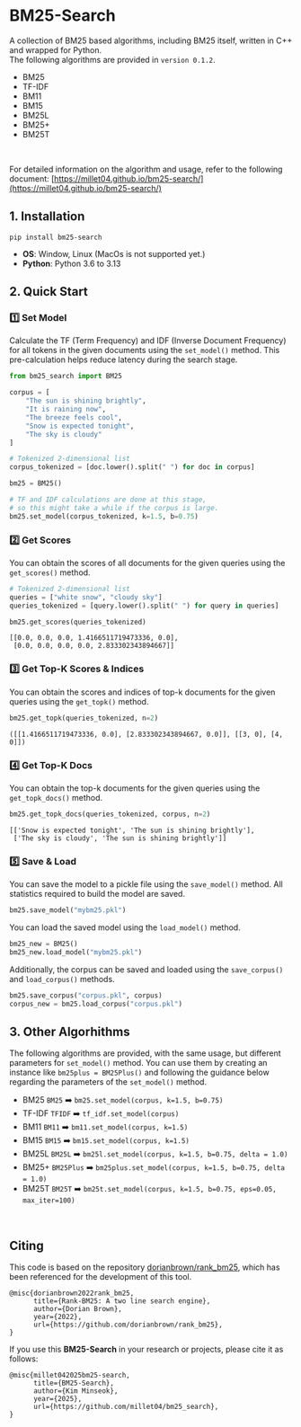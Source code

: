 # BM25-Search
A collection of BM25 based algorithms, including BM25 itself, written in C++ and wrapped for Python.  
The following algorithms are provided in `version 0.1.2`.

- BM25
- TF-IDF   
- BM11   
- BM15    
- BM25L    
- BM25+           
- BM25T   

&nbsp;

For detailed information on the algorithm and usage, refer to the following document:
[https://millet04.github.io/bm25-search/](https://millet04.github.io/bm25-search/)



## 1. Installation
```
pip install bm25-search
```
- __OS__: Window, Linux (MacOs is not supported yet.)
- __Python__: Python 3.6 to 3.13

 
## 2. Quick Start

### 1️⃣ Set Model 
Calculate the TF (Term Frequency) and IDF (Inverse Document Frequency) for all tokens in the given documents using the `set_model()` method. This pre-calculation helps reduce latency during the search stage. 

```python
from bm25_search import BM25

corpus = [
    "The sun is shining brightly",
    "It is raining now",
    "The breeze feels cool",
    "Snow is expected tonight",
    "The sky is cloudy"    
]

# Tokenized 2-dimensional list 
corpus_tokenized = [doc.lower().split(" ") for doc in corpus]

bm25 = BM25()

# TF and IDF calculations are done at this stage, 
# so this might take a while if the corpus is large. 
bm25.set_model(corpus_tokenized, k=1.5, b=0.75)
```

### 2️⃣ Get Scores
You can obtain the scores of all documents for the given queries using the `get_scores()` method.

```python
# Tokenized 2-dimensional list
queries = ["white snow", "cloudy sky"]
queries_tokenized = [query.lower().split(" ") for query in queries]

bm25.get_scores(queries_tokenized)
```
```
[[0.0, 0.0, 0.0, 1.4166511719473336, 0.0],
 [0.0, 0.0, 0.0, 0.0, 2.833302343894667]]
```

### 3️⃣ Get Top-K Scores & Indices
You can obtain the scores and indices of top-k documents for the given queries using the `get_topk()` method.
```python
bm25.get_topk(queries_tokenized, n=2)
```

```
([[1.4166511719473336, 0.0], [2.833302343894667, 0.0]], [[3, 0], [4, 0]])
```

### 4️⃣ Get Top-K Docs
You can obtain the top-k documents for the given queries using the `get_topk_docs()` method.
```python
bm25.get_topk_docs(queries_tokenized, corpus, n=2)
```
```
[['Snow is expected tonight', 'The sun is shining brightly'],
 ['The sky is cloudy', 'The sun is shining brightly']]
```

### 5️⃣ Save & Load
You can save the model to a pickle file using the `save_model()` method. All statistics required to build the model are saved.
```python
bm25.save_model("mybm25.pkl")
```
You can load the saved model using the `load_model()` method.
```python
bm25_new = BM25()
bm25_new.load_model("mybm25.pkl")
```
Additionally, the corpus can be saved and loaded using the `save_corpus()` and `load_corpus()` methods.
```python
bm25.save_corpus("corpus.pkl", corpus)
corpus_new = bm25.load_corpus("corpus.pkl")
```

## 3. Other Algorhithms
The following algorithms are provided, with the same usage, but different parameters for `set_model()` method. You can use them by creating an instance like `bm25plus = BM25Plus()` and following the guidance below regarding the parameters of the `set_model()` method.

- BM25 `BM25` ➡️ ```bm25.set_model(corpus, k=1.5, b=0.75)```  
- TF-IDF `TFIDF` ➡️ ```tf_idf.set_model(corpus)```  
- BM11 `BM11` ➡️ ```bm11.set_model(corpus, k=1.5)```         
- BM15 `BM15` ➡️ ```bm15.set_model(corpus, k=1.5)```         
- BM25L `BM25L` ➡️ ```bm25l.set_model(corpus, k=1.5, b=0.75, delta = 1.0)```           
- BM25+ `BM25Plus` ➡️ ```bm25plus.set_model(corpus, k=1.5, b=0.75, delta = 1.0)```       
- BM25T `BM25T` ➡️ ```bm25t.set_model(corpus, k=1.5, b=0.75, eps=0.05, max_iter=100)```            

&nbsp;

## Citing
This code is based on the repository [dorianbrown/rank_bm25](https://github.com/dorianbrown/rank_bm25), which has been referenced for the development of this tool.
```
@misc{dorianbrown2022rank_bm25,
      title={Rank-BM25: A two line search engine},
      author={Dorian Brown},
      year={2022},
      url={https://github.com/dorianbrown/rank_bm25},
}
```

If you use this **BM25-Search** in your research or projects, please cite it as follows:
```
@misc{millet042025bm25-search,
      title={BM25-Search},
      author={Kim Minseok},
      year={2025},
      url={https://github.com/millet04/bm25_search},
}
```